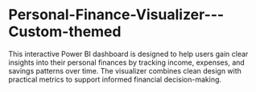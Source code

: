 # Personal-Finance-Visualizer---Custom-themed
This interactive Power BI dashboard is designed to help users gain clear insights into their personal finances by tracking income, expenses, and savings patterns over time. The visualizer combines clean design with practical metrics to support informed financial decision-making.
